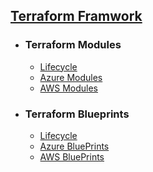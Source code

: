 ## [Terraform Framwork](https://github.com/LuisUrresti/GitHubWikiExample/blob/master/wiki/Home.md)

- ### Terraform Modules
    - [Lifecycle](https://github.com/LuisUrresti/GitHubWikiExample/blob/master/wiki/ModuleLifecycle.md)
    - [Azure Modules](https://github.com/LuisUrresti/GitHubWikiExample/blob/master/wiki/AzureModules.md)
    - [AWS Modules](https://github.com/LuisUrresti/GitHubWikiExample/blob/master/wiki/AWSModules.md)
- ### Terraform Blueprints
    - [Lifecycle](https://github.com/LuisUrresti/GitHubWikiExample/blob/master/wiki/BlueprintsLifecycle.md)
    - [Azure BluePrints](https://github.com/LuisUrresti/GitHubWikiExample/blob/master/wiki/AzureBlueprints.md)
    - [AWS BluePrints](https://github.com/LuisUrresti/GitHubWikiExample/blob/master/wiki/AWSBlueprints.md)
